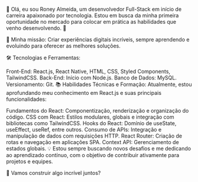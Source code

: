 👋 Olá, eu sou Roney Almeida, um desenvolvedor Full-Stack em início de carreira apaixonado por tecnologia. Estou em busca da minha primeira oportunidade no mercado para colocar em prática as habilidades que venho desenvolvendo. 🚀

🎯 Minha missão: Criar experiências digitais incríveis, sempre aprendendo e evoluindo para oferecer as melhores soluções.

🛠️ Tecnologias e Ferramentas:

Front-End: React.js, React Native, HTML, CSS, Styled Components, TailwindCSS.
Back-End: Início com Node.js.
Banco de Dados: MySQL.
Versionamento: Git.
📚 Habilidades Técnicas e Formação:
Atualmente, estou aprofundando meu conhecimento em React.js e suas principais funcionalidades:

Fundamentos do React: Componentização, renderização e organização do código.
CSS com React: Estilos modulares, globais e integração com bibliotecas como TailwindCSS.
Hooks do React: Domínio de useState, useEffect, useRef, entre outros.
Consumo de APIs: Integração e manipulação de dados com requisições HTTP.
React Router: Criação de rotas e navegação em aplicações SPA.
Context API: Gerenciamento de estados globais.
💡 Estou sempre buscando novos desafios e me dedicando ao aprendizado contínuo, com o objetivo de contribuir ativamente para projetos e equipes.

🌟 Vamos construir algo incrível juntos?
